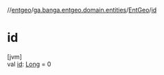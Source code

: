 //[entgeo](../../../index.md)/[ga.banga.entgeo.domain.entities](../index.md)/[EntGeo](index.md)/[id](id.md)

# id

[jvm]\
val [id](id.md): [Long](https://kotlinlang.org/api/latest/jvm/stdlib/kotlin/-long/index.html) = 0
